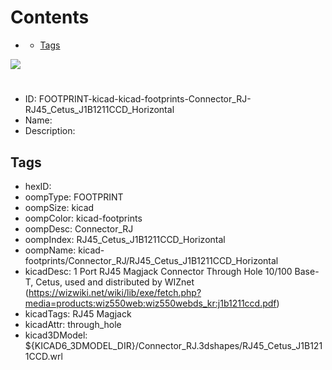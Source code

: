 



Contents
========

* [](#)
	* [Tags](#tags)
  
![][im]
# 

- ID: FOOTPRINT-kicad-kicad-footprints-Connector_RJ-RJ45_Cetus_J1B1211CCD_Horizontal
- Name: 
- Description: 

## Tags

- hexID: 
- oompType: FOOTPRINT
- oompSize: kicad
- oompColor: kicad-footprints
- oompDesc: Connector_RJ
- oompIndex: RJ45_Cetus_J1B1211CCD_Horizontal
- oompName: kicad-footprints/Connector_RJ/RJ45_Cetus_J1B1211CCD_Horizontal
- kicadDesc: 1 Port RJ45 Magjack Connector Through Hole 10/100 Base-T, Cetus, used and distributed by WIZnet (https://wizwiki.net/wiki/lib/exe/fetch.php?media=products:wiz550web:wiz550webds_kr:j1b1211ccd.pdf)
- kicadTags: RJ45 Magjack
- kicadAttr: through_hole
- kicad3DModel: ${KICAD6_3DMODEL_DIR}/Connector_RJ.3dshapes/RJ45_Cetus_J1B1211CCD.wrl



[im]: image.png
